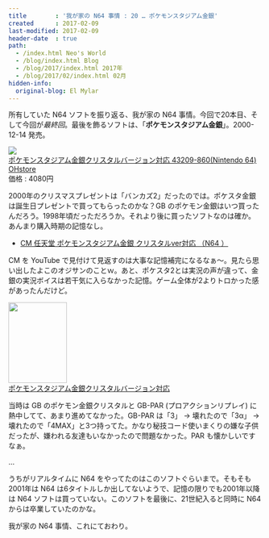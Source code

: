 ```yaml
---
title        : '我が家の N64 事情 : 20 … ポケモンスタジアム金銀'
created      : 2017-02-09
last-modified: 2017-02-09
header-date  : true
path:
  - /index.html Neo's World
  - /blog/index.html Blog
  - /blog/2017/index.html 2017年
  - /blog/2017/02/index.html 02月
hidden-info:
  original-blog: El Mylar
---
```


所有していた N64 ソフトを振り返る、我が家の N64 事情。今回で20本目、そして今回が*最終回*。最後を飾るソフトは、「**ポケモンスタジアム金銀**」。2000-12-14 発売。

<div class="ad-rakuten">
  <div class="ad-rakuten-image">
    <a href="https://hb.afl.rakuten.co.jp/hgc/g00t9362.waxyc412.g00t9362.waxyd604/?pc=https%3A%2F%2Fitem.rakuten.co.jp%2Fohstore%2F2bbbbityxq%2F&amp;m=http%3A%2F%2Fm.rakuten.co.jp%2Fohstore%2Fi%2F10003092%2F">
      <img src="https://thumbnail.image.rakuten.co.jp/@0_mall/ohstore/cabinet/0006/2bbbbityxq_0.jpg?_ex=128x128">
    </a>
  </div>
  <div class="ad-rakuten-info">
    <div class="ad-rakuten-title">
      <a href="https://hb.afl.rakuten.co.jp/hgc/g00t9362.waxyc412.g00t9362.waxyd604/?pc=https%3A%2F%2Fitem.rakuten.co.jp%2Fohstore%2F2bbbbityxq%2F&amp;m=http%3A%2F%2Fm.rakuten.co.jp%2Fohstore%2Fi%2F10003092%2F">ポケモンスタジアム金銀クリスタルバージョン対応 43209-860(Nintendo 64)</a>
    </div>
    <div class="ad-rakuten-shop">
      <a href="https://hb.afl.rakuten.co.jp/hgc/g00t9362.waxyc412.g00t9362.waxyd604/?pc=https%3A%2F%2Fwww.rakuten.co.jp%2Fohstore%2F&amp;m=http%3A%2F%2Fm.rakuten.co.jp%2Fohstore%2F">OHstore</a>
    </div>
    <div class="ad-rakuten-price">価格 : 4080円</div>
  </div>
</div>

2000年のクリスマスプレゼントは「バンカズ2」だったのでは。ポケスタ金銀は誕生日プレゼントで買ってもらったのかな？GB のポケモン金銀はいつ買ったんだろう。1998年頃だっただろうか。それより後に買ったソフトなのは確か。あんまり購入時期の記憶なし。

- [CM 任天堂 ポケモンスタジアム金銀 クリスタルver対応 （N64 ）](https://youtube.com/watch?v=GcPOlBDUpfA)

CM を YouTube で見付けて見返すのは大事な記憶補完になるなぁ～。見たら思い出したよこのオジサンのことｗ。あと、ポケスタ2とは実況の声が違って、金銀の実況ボイスは若干気に入らなかった記憶。ゲーム全体が2よりトロかった感があったんだけど。

<div class="ad-amazon">
  <div class="ad-amazon-image">
    <a href="https://www.amazon.co.jp/dp/B0000645MT?tag=neos21-22&amp;linkCode=osi&amp;th=1&amp;psc=1">
      <img src="https://m.media-amazon.com/images/I/618CD3TPD7L._SL160_.jpg" width="116" height="160">
    </a>
  </div>
  <div class="ad-amazon-info">
    <div class="ad-amazon-title">
      <a href="https://www.amazon.co.jp/dp/B0000645MT?tag=neos21-22&amp;linkCode=osi&amp;th=1&amp;psc=1">ポケモンスタジアム金銀クリスタルバージョン対応</a>
    </div>
  </div>
</div>

当時は GB のポケモン金銀クリスタルと GB-PAR (プロアクションリプレイ) に熱中してて、あまり進めてなかった。GB-PAR は「3」 → 壊れたので「3α」 → 壊れたので「4MAX」と3つ持ってた。かなり秘技コード使いまくりの嫌な子供だったが、嫌われる友達もいなかったので問題なかった。PAR も懐かしいですなぁ。

…

うちがリアルタイムに N64 をやってたのはこのソフトぐらいまで。そもそも2001年は N64 は6タイトルしか出してないようで、記憶の限りでも2001年以降は N64 ソフトは買っていない。このソフトを最後に、21世紀入ると同時に N64 からは卒業していたのかな。

我が家の N64 事情、これにておわり。

